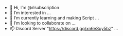 - 👋 Hi, I’m @rlsubscription
- 👀 I’m interested in ...
- 🌱 I’m currently learning and making Script ...
- 💞️ I’m looking to collaborate on ...
- 📫 Discord Server "https://discord.gg/xn6e8uy5bz" ...

<!---
rlsubscription/rlsubscription is a ✨ special ✨ repository because its `README.md` (this file) appears on your GitHub profile.
You can click the Preview link to take a look at your changes.
--->
